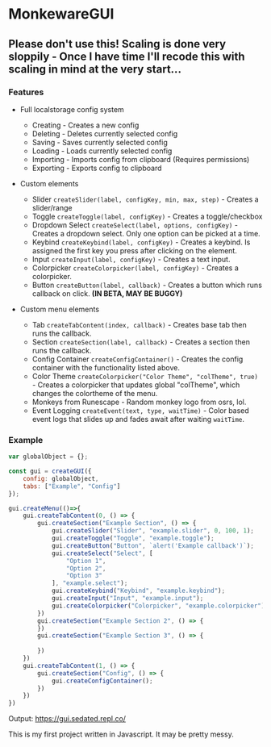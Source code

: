 # MonkewareGUI
## Please don't use this! Scaling is done very sloppily - Once I have time I'll recode this with scaling in mind at the very start...
### Features
* Full localstorage config system 
  * Creating - Creates a new config
  * Deleting - Deletes currently selected config
  * Saving - Saves currently selected config
  * Loading - Loads currently selected config
  * Importing - Imports config from clipboard (Requires permissions)
  * Exporting - Exports config to clipboard

* Custom elements
  * Slider `createSlider(label, configKey, min, max, step)` - Creates a slider/range
  * Toggle `createToggle(label, configKey)` - Creates a toggle/checkbox
  * Dropdown Select `createSelect(label, options, configKey)` - Creates a dropdown select. Only one option can be picked at a time.
  * Keybind `createKeybind(label, configKey)` - Creates a keybind. Is assigned the first key you press after clicking on the element.
  * Input `createInput(label, configKey)` - Creates a text input.
  * Colorpicker `createColorpicker(label, configKey)` - Creates a colorpicker.
  * Button `createButton(label, callback)` - Creates a button which runs callback on click. **(IN BETA, MAY BE BUGGY)**

* Custom menu elements
  * Tab `createTabContent(index, callback)` - Creates base tab then runs the callback.
  * Section `createSection(label, callback)` - Creates a section then runs the callback.
  * Config Container `createConfigContainer()` - Creates the config container with the functionality listed above. 
  * Color Theme `createColorpicker("Color Theme", "colTheme", true)` - Creates a colorpicker that updates global "colTheme", which changes the colortheme of the menu.
  * Monkeys from Runescape - Random monkey logo from osrs, lol.
  * Event Logging `createEvent(text, type, waitTime)` - Color based event logs that slides up and fades await after waiting `waitTime`.

### Example
```javascript
var globalObject = {};

const gui = createGUI({
    config: globalObject,
    tabs: ["Example", "Config"]
});

gui.createMenu(()=>{
    gui.createTabContent(0, () => {
        gui.createSection("Example Section", () => {
            gui.createSlider("Slider", "example.slider", 0, 100, 1);
            gui.createToggle("Toggle", "example.toggle");
            gui.createButton("Button", `alert('Example callback')`);
            gui.createSelect("Select", [
                "Option 1",
                "Option 2",
                "Option 3"
            ], "example.select");
            gui.createKeybind("Keybind", "example.keybind");
            gui.createInput("Input", "example.input");
            gui.createColorpicker("Colorpicker", "example.colorpicker");
        })
        gui.createSection("Example Section 2", () => {
        })
        gui.createSection("Example Section 3", () => {
           
        })
    })
    gui.createTabContent(1, () => {
        gui.createSection("Config", () => {
            gui.createConfigContainer();
        })
    })
})
```
Output: https://gui.sedated.repl.co/

This is my first project written in Javascript. It may be pretty messy.
